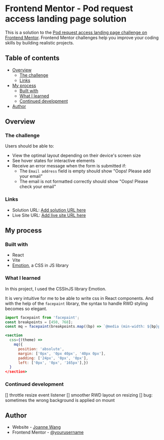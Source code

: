 # Frontend Mentor - Pod request access landing page solution

This is a solution to the [Pod request access landing page challenge on Frontend Mentor](https://www.frontendmentor.io/challenges/pod-request-access-landing-page-eyTmdkLSG). Frontend Mentor challenges help you improve your coding skills by building realistic projects.

## Table of contents

- [Overview](#overview)
  - [The challenge](#the-challenge)
  - [Links](#links)
- [My process](#my-process)
  - [Built with](#built-with)
  - [What I learned](#what-i-learned)
  - [Continued development](#continued-development)
- [Author](#author)

## Overview

### The challenge

Users should be able to:

- View the optimal layout depending on their device's screen size
- See hover states for interactive elements
- Receive an error message when the form is submitted if:
  - The `Email address` field is empty should show "Oops! Please add your email"
  - The email is not formatted correctly should show "Oops! Please check your email"

### Links

- Solution URL: [Add solution URL here](https://your-solution-url.com)
- Live Site URL: [Add live site URL here](https://joanneccwang.github.io/PodLandingPage)

## My process

### Built with

- React
- Vite
- [Emotion](https://emotion.sh/docs/introduction), a CSS in JS library

### What I learned

In this project, I used the CSSInJS library Emotion.

It is very intuitive for me to be able to write css in React components. And with the help of the `facepaint` library, the syntax to handle RWD styling becomes so elegant.

```jsx
import facepaint from 'facepaint';
const breakpoints = [450, 768];
const mq = facepaint(breakpoints.map((bp) => `@media (min-width: ${bp}px)`));

<section
  css={(theme) =>
    mq({
      position: 'absolute',
      margin: ['0px', '0px 40px', '40px 0px'],
      padding: ['24px', '0px', '0px'],
      left: ['0px', '0px', '165px'],})
  }
</section>
```

### Continued development

[] throttle resize event listener
[] smoother RWD layout on resizing
[] bug: sometimes the wrong background is applied on mount

## Author

- Website - [Joanne Wang](https://joanneccwang.github.io/resume)
- Frontend Mentor - [@yourusername](https://www.frontendmentor.io/profile/yourusername)
